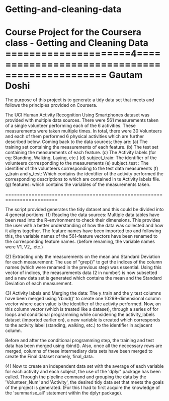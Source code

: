 # Getting-and-cleaning-data
Course Project for the Coursera class - Getting and Cleaning Data
=====================4===============================================
Gautam Doshi
====================================================================
The purpose of this project is to generate a tidy data set that meets and follows the principles provided on Coursera. 

The UCI Human Activity Recognition Using Smartphones dataset was provided with multiple data sources. There were 561 measurements taken of a single volunteer performing each of the 6 activities. These measurements were taken multiple times. In total, there were 30 Volunteers and each of them performed 6 physical activities which are further described below. Coming back to the data sources; they are: 
(a) The training set containing the measurements of each feature. 
(b) The test set containing the measurements of each feature. 
(c) The Activity labels (for eg: Standing, Walking, Laying, etc.)
(d) subject_train: The identifier of the volunteers corresponding to the measurements
(e) subject_test : The identifier of the volunteers corresponding to the test data measureents 
(f) y_train and y_test: Which contains the identifier of the activity performed the corresponding descriptions to which are contained in te Activity labels file. 
(g) features: which contains the variables of the measurements taken. 

========================================================================

The script provided generates the tidy dataset and this could be divided into 4 general portions: 
(1) Reading the data sources: Multiple data tables have been read into the R-environment to check their dimensions. This provides the user with a better understanding of how the data was collected and how it aligns together. 
The feature names have been imported too and following this, the variable names of the 561-feature vectors have been renamed to the corresponding feature names. (before renaming, the variable names were V1, V2,..etc.)

(2) Extracting only the measurements on the mean and Standard Deviation for each measurement: 
The use of "grep()" to get the indices of the column names (which were renamed in the previous step) was essential. 
Using this vector of indices, the measurements data (2 in number) is now subsetted and a new data set is generated which contains the mean and the Standard Deviation of each measurement. 

(3) Activity labels and Merging the data: 
The y_train and the y_test columns have been merged using 'rbind()' to create one 10299-dimensional column vector where each value is the identifier of the activity performed. 
Now, on this column vector (which is treated like a dataset), through a series of for loops and conditional programming while considering the activity_labels dataset (imported earlier on), a new variable is created which corresponds to the activity label (standing, walking, etc.) to the identifier in adjacent column. 

Before and after the conditional programming step, the training and test data has been merged using rbind(). Also, once all the neccessary rows are merged, columns of these intermediary data sets have been merged to create the Final dataset namely, final_data. 

(4) Now to create an independent data set with the average of each variable for each activity and each subject, the use of the 'dplyr' package has been called. Through the pipeline command and grouping the data by the 'Volunteer_Num' and 'Activity', the desired tidy data set that meets the goals of the project is generated. (For this I had to first acquire the knowledge of the 'summarise_all' statement within the dplyr package). 

